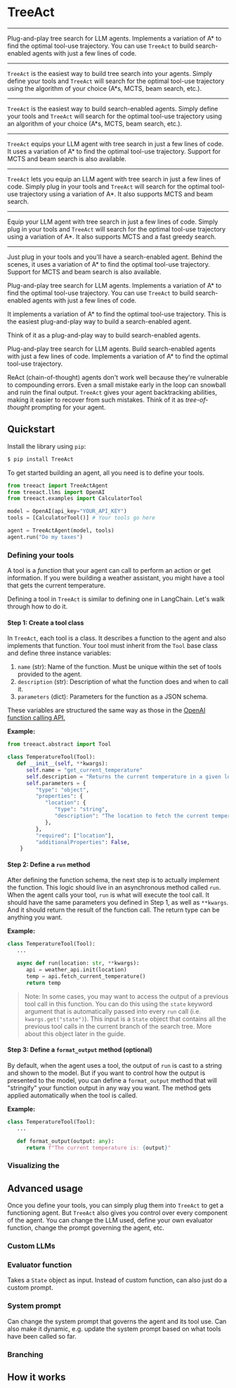 # TreeAct

---

Plug-and-play tree search for LLM agents. Implements a variation of A\* to find the optimal tool-use trajectory. You can use `TreeAct` to build search-enabled agents with just a few lines of code.

---

`TreeAct` is the easiest way to build tree search into your agents. Simply define your tools and `TreeAct` will search for the optimal tool-use trajectory using the algorithm of your choice (A\*s, MCTS, beam search, etc.).

---

`TreeAct` is the easiest way to build search-enabled agents. Simply define your tools and `TreeAct` will search for the optimal tool-use trajectory using an algorithm of your choice (A\*s, MCTS, beam search, etc.).

---

`TreeAct` equips your LLM agent with tree search in just a few lines of code. It uses a variation of A\* to find the optimal tool-use trajectory. Support for MCTS and beam search is also available.

---

`TreeAct` lets you equip an LLM agent with tree search in just a few lines of code. Simply plug in your tools and `TreeAct` will search for the optimal tool-use trajectory using a variation of A\*. It also supports MCTS and beam search.

---

Equip your LLM agent with tree search in just a few lines of code. Simply plug in your tools and `TreeAct` will search for the optimal tool-use trajectory using a variation of A\*. It also supports MCTS and a fast greedy search.

---

Just plug in your tools and you'll have a search-enabled agent. Behind the scenes, it uses a variation of A\* to find the optimal tool-use trajectory. Support for MCTS and beam search is also available.

Plug-and-play tree search for LLM agents. Implements a variation of A\* to find the optimal tool-use trajectory. You can use `TreeAct` to build search-enabled agents with just a few lines of code.

It implements a variation of A\* to find the optimal tool-use trajectory. This is the easiest plug-and-play way to build a search-enabled agent.

Think of it as a plug-and-play way to build search-enabled agents.

Plug-and-play tree search for LLM agents. Build search-enabled agents with just a few lines of code. Implements a variation of A\* to find the optimal tool-use trajectory.

ReAct (chain-of-thought) agents don't work well because they're vulnerable to compounding errors. Even a small mistake early in the loop can snowball and ruin the final output. `TreeAct` gives your agent backtracking abilities, making it easier to recover from such mistakes. Think of it as _tree-of-thought_ prompting for your agent.<!--tree-of-tools--><!--TODO: Allow for different search algorithms-->

<!--TODO: Visualization/animation-->
<!--Generalization of the method outlined in this paper: https://arxiv.org/pdf/2407.01476-->

## Quickstart

Install the library using `pip`:

```bash
$ pip install TreeAct
```

To get started building an agent, all you need is to define your tools.

```python
from treeact import TreeActAgent
from treeact.llms import OpenAI
from treeact.examples import CalculatorTool

model = OpenAI(api_key="YOUR_API_KEY")
tools = [CalculatorTool()] # Your tools go here

agent = TreeActAgent(model, tools)
agent.run("Do my taxes")
```

### Defining your tools

A tool is a _function_ that your agent can call to perform an action or get information. If you were building a weather assistant, you might have a tool that gets the current temperature.

Defining a tool in `TreeAct` is similar to defining one in LangChain. Let's walk through how to do it.

#### Step 1: Create a tool class

In `TreeAct`, each tool is a class. It describes a function to the agent and also implements that function. Your tool must inherit from the `Tool` base class and define three instance variables:

1. `name` (str): Name of the function. Must be unique within the set of tools provided to the agent.
2. `description` (str): Description of what the function does and when to call it.
3. `parameters` (dict): Parameters for the function as a JSON schema.

These variables are structured the same way as those in the [OpenAI function calling API.](https://platform.openai.com/docs/guides/function-calling)

**Example:**

```python
from treeact.abstract import Tool

class TemperatureTool(Tool):
   def __init__(self, **kwargs):
      self.name = "get_current_temperature"
      self.description = "Returns the current temperature in a given location using the Weather API."
      self.parameters = {
         "type": "object",
         "properties": {
            "location": {
               "type": "string",
               "description": "The location to fetch the current temperature for.",
            },
         },
         "required": ["location"],
         "additionalProperties": False,
    }
```

#### Step 2: Define a `run` method

After defining the function schema, the next step is to actually implement the function. This logic should live in an asynchronous method called `run`. When the agent calls your tool, `run` is what will execute the tool call. It should have the same parameters you defined in Step 1, as well as `**kwargs`. And it should return the result of the function call. The return type can be anything you want.

**Example:**

```python
class TemperatureTool(Tool):
   ...

   async def run(location: str, **kwargs):
      api = weather_api.init(location)
      temp = api.fetch_current_temperature()
      return temp
```

> Note: In some cases, you may want to access the output of a previous tool call in this function. You can do this using the `state` keyword argument that is automatically passed into every `run` call (i.e. `kwargs.get("state")`). This input is a `State` object that contains all the previous tool calls in the current branch of the search tree. More about this object later in the guide.

#### Step 3: Define a `format_output` method (optional)

By default, when the agent uses a tool, the output of `run` is cast to a string and shown to the model. But if you want to control how the output is presented to the model, you can define a `format_output` method that will "stringify" your function output in any way you want. The method gets applied automatically when the tool is called.

**Example:**

```python
class TemperatureTool(Tool):
   ...

   def format_output(output: any):
      return f"The current temperature is: {output}"
```

### Visualizing the

## Advanced usage

Once you define your tools, you can simply plug them into `TreeAct` to get a functioning agent. But `TreeAct` also gives you control over every component of the agent. You can change the LLM used, define your own evaluator function, change the prompt governing the agent, etc.

### Custom LLMs

### Evaluator function

Takes a `State` object as input. Instead of custom function, can also just do a custom prompt.

### System prompt

Can change the system prompt that governs the agent and its tool use. Can also make it dynamic, e.g. update the system prompt based on what tools have been called so far.

### Branching

## How it works
